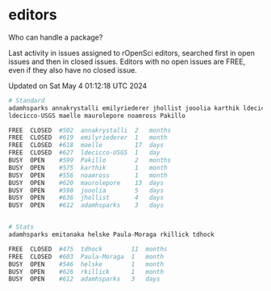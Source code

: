 # editors

Who can handle a package?

Last activity in issues assigned to rOpenSci editors, searched first in open
issues and then in closed issues. Editors with no open issues are FREE, even if
they also have no closed issue.


Updated on Sat May 4 01:12:18 UTC 2024

```bash
# Standard
adamhsparks annakrystalli emilyriederer jhollist jooolia karthik ldecicco
ldecicco-USGS maelle maurolepore noamross Pakillo

FREE  CLOSED  #502  annakrystalli  2   months
FREE  CLOSED  #619  emilyriederer  1   month
FREE  CLOSED  #618  maelle         17  days
FREE  CLOSED  #627  ldecicco-USGS  1   day
BUSY  OPEN    #599  Pakillo        2   months
BUSY  OPEN    #575  karthik        1   month
BUSY  OPEN    #556  noamross       1   month
BUSY  OPEN    #620  maurolepore    13  days
BUSY  OPEN    #590  jooolia        5   days
BUSY  OPEN    #636  jhollist       4   days
BUSY  OPEN    #612  adamhsparks    3   days


# Stats
adamhsparks emitanaka helske Paula-Moraga rkillick tdhock

FREE  CLOSED  #475  tdhock        11  months
FREE  CLOSED  #603  Paula-Moraga  1   month
BUSY  OPEN    #546  helske        1   month
BUSY  OPEN    #626  rkillick      1   month
BUSY  OPEN    #612  adamhsparks   3   days
```
